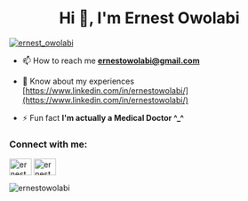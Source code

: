 <h1 align="center">Hi 👋, I'm Ernest Owolabi</h1>

<p align="left"> <a href="https://twitter.com/ernest_owolabi" target="blank"><img src="https://img.shields.io/twitter/follow/ernest_owolabi?logo=twitter&style=for-the-badge" alt="ernest_owolabi" /></a> </p>

- 📫 How to reach me **ernestowolabi@gmail.com**

- 📄 Know about my experiences [https://www.linkedin.com/in/ernestowolabi/](https://www.linkedin.com/in/ernestowolabi/)

- ⚡ Fun fact **I'm actually a Medical Doctor ^_^**

<h3 align="left">Connect with me:</h3>
<p align="left">
<a href="https://twitter.com/ernest_owolabi" target="blank"><img align="center" src="https://raw.githubusercontent.com/rahuldkjain/github-profile-readme-generator/master/src/images/icons/Social/twitter.svg" alt="ernest_owolabi" height="30" width="40" /></a>
<a href="https://linkedin.com/in/ernestowolabi" target="blank"><img align="center" src="https://raw.githubusercontent.com/rahuldkjain/github-profile-readme-generator/master/src/images/icons/Social/linked-in-alt.svg" alt="ernestowolabi" height="30" width="40" /></a>
</p>

<p><img align="center" src="https://github-readme-streak-stats.herokuapp.com/?user=ernestowolabi&" alt="ernestowolabi" /></p>
